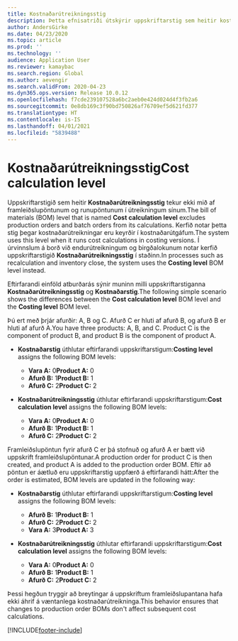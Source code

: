 ```yaml
---
title: Kostnaðarútreikningsstig
description: Þetta efnisatriði útskýrir uppskriftarstig sem heitir kostnaðarútreikningsstig. Þetta uppskriftarstig tekur ekki mið af framleiðslu og runupöntunum í útreikningum sínum.
author: AndersGirke
ms.date: 04/23/2020
ms.topic: article
ms.prod: ''
ms.technology: ''
audience: Application User
ms.reviewer: kamaybac
ms.search.region: Global
ms.author: aevengir
ms.search.validFrom: 2020-04-23
ms.dyn365.ops.version: Release 10.0.12
ms.openlocfilehash: f7cde239107528a6bc2aeb0e424d024d4f3fb2a6
ms.sourcegitcommit: 0e8db169c3f90bd750826af76709ef5d621fd377
ms.translationtype: HT
ms.contentlocale: is-IS
ms.lasthandoff: 04/01/2021
ms.locfileid: "5839488"
---
```

# <a name="cost-calculation-level"></a><span data-ttu-id="077d3-104">Kostnaðarútreikningsstig</span><span class="sxs-lookup"><span data-stu-id="077d3-104">Cost calculation level</span></span>

<span data-ttu-id="077d3-105">Uppskriftarstigið sem heitir **Kostnaðarútreikningsstig** tekur ekki mið af framleiðslupöntunum og runupöntunum í útreikningum sínum.</span><span class="sxs-lookup"><span data-stu-id="077d3-105">The bill of materials (BOM) level that is named **Cost calculation level** excludes production orders and batch orders from its calculations.</span></span> <span data-ttu-id="077d3-106">Kerfið notar þetta stig þegar kostnaðarútreikningar eru keyrðir í kostnaðarútgáfum.</span><span class="sxs-lookup"><span data-stu-id="077d3-106">The system uses this level when it runs cost calculations in costing versions.</span></span> <span data-ttu-id="077d3-107">Í úrvinnslum á borð við endurútreikningum og birgðalokunum notar kerfið uppskriftarstigið **Kostnaðarútreikningsstig** í staðinn.</span><span class="sxs-lookup"><span data-stu-id="077d3-107">In processes such as recalculation and inventory close, the system uses the **Costing level** BOM level instead.</span></span>

<span data-ttu-id="077d3-108">Eftirfarandi einföld atburðarás sýnir muninn milli uppskriftarstiganna **Kostnaðarútreikningsstig** og **Kostnaðarstig**.</span><span class="sxs-lookup"><span data-stu-id="077d3-108">The following simple scenario shows the differences between the **Cost calculation level** BOM level and the **Costing level** BOM level.</span></span>

<span data-ttu-id="077d3-109">Þú ert með þrjár afurðir: A, B og C. Afurð C er hluti af afurð B, og afurð B er hluti af afurð A.</span><span class="sxs-lookup"><span data-stu-id="077d3-109">You have three products: A, B, and C. Product C is the component of product B, and product B is the component of product A.</span></span>

- <span data-ttu-id="077d3-110">**Kostnaðarstig** úthlutar eftirfarandi uppskriftarstigum:</span><span class="sxs-lookup"><span data-stu-id="077d3-110">**Costing level** assigns the following BOM levels:</span></span>

    - <span data-ttu-id="077d3-111">**Vara A:** 0</span><span class="sxs-lookup"><span data-stu-id="077d3-111">**Product A:** 0</span></span>
    - <span data-ttu-id="077d3-112">**Afurð B:** 1</span><span class="sxs-lookup"><span data-stu-id="077d3-112">**Product B:** 1</span></span>
    - <span data-ttu-id="077d3-113">**Afurð C:** 2</span><span class="sxs-lookup"><span data-stu-id="077d3-113">**Product C:** 2</span></span>

- <span data-ttu-id="077d3-114">**Kostnaðarútreikningsstig** úthlutar eftirfarandi uppskriftarstigum:</span><span class="sxs-lookup"><span data-stu-id="077d3-114">**Cost calculation level** assigns the following BOM levels:</span></span>

    - <span data-ttu-id="077d3-115">**Vara A:** 0</span><span class="sxs-lookup"><span data-stu-id="077d3-115">**Product A:** 0</span></span>
    - <span data-ttu-id="077d3-116">**Afurð B:** 1</span><span class="sxs-lookup"><span data-stu-id="077d3-116">**Product B:** 1</span></span>
    - <span data-ttu-id="077d3-117">**Afurð C:** 2</span><span class="sxs-lookup"><span data-stu-id="077d3-117">**Product C:** 2</span></span>

<span data-ttu-id="077d3-118">Framleiðslupöntun fyrir afurð C er þá stofnuð og afurð A er bætt við uppskrift framleiðslupöntunar.</span><span class="sxs-lookup"><span data-stu-id="077d3-118">A production order for product C is then created, and product A is added to the production order BOM.</span></span> <span data-ttu-id="077d3-119">Eftir að pöntun er áætluð eru uppskriftarstig uppfærð á eftirfarandi hátt:</span><span class="sxs-lookup"><span data-stu-id="077d3-119">After the order is estimated, BOM levels are updated in the following way:</span></span>

- <span data-ttu-id="077d3-120">**Kostnaðarstig** úthlutar eftirfarandi uppskriftarstigum:</span><span class="sxs-lookup"><span data-stu-id="077d3-120">**Costing level** assigns the following BOM levels:</span></span>

    - <span data-ttu-id="077d3-121">**Afurð B:** 1</span><span class="sxs-lookup"><span data-stu-id="077d3-121">**Product B:** 1</span></span>
    - <span data-ttu-id="077d3-122">**Afurð C:** 2</span><span class="sxs-lookup"><span data-stu-id="077d3-122">**Product C:** 2</span></span>
    - <span data-ttu-id="077d3-123">**Vara A:** 3</span><span class="sxs-lookup"><span data-stu-id="077d3-123">**Product A:** 3</span></span>

- <span data-ttu-id="077d3-124">**Kostnaðarútreikningsstig** úthlutar eftirfarandi uppskriftarstigum:</span><span class="sxs-lookup"><span data-stu-id="077d3-124">**Cost calculation level** assigns the following BOM levels:</span></span>

    - <span data-ttu-id="077d3-125">**Vara A:** 0</span><span class="sxs-lookup"><span data-stu-id="077d3-125">**Product A:** 0</span></span>
    - <span data-ttu-id="077d3-126">**Afurð B:** 1</span><span class="sxs-lookup"><span data-stu-id="077d3-126">**Product B:** 1</span></span>
    - <span data-ttu-id="077d3-127">**Afurð C:** 2</span><span class="sxs-lookup"><span data-stu-id="077d3-127">**Product C:** 2</span></span>

<span data-ttu-id="077d3-128">Þessi hegðun tryggir að breytingar á uppskriftum framleiðslupantana hafa ekki áhrif á væntanlega kostnaðarútreikninga.</span><span class="sxs-lookup"><span data-stu-id="077d3-128">This behavior ensures that changes to production order BOMs don't affect subsequent cost calculations.</span></span>


[!INCLUDE[footer-include](../../includes/footer-banner.md)]